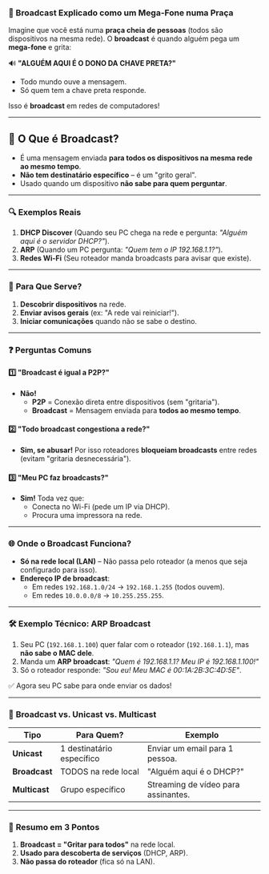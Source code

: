 ### **📢 Broadcast Explicado como um Mega-Fone numa Praça**  

Imagine que você está numa **praça cheia de pessoas** (todos são dispositivos na mesma rede). O **broadcast** é quando alguém pega um **mega-fone** e grita:  

🔊 **"ALGUÉM AQUI É O DONO DA CHAVE PRETA?"**  

- Todo mundo ouve a mensagem.  
- Só quem tem a chave preta responde.  

Isso é **broadcast** em redes de computadores!  

---

## 🌟 **O Que é Broadcast?**  
- É uma mensagem enviada **para todos os dispositivos na mesma rede ao mesmo tempo**.  
- **Não tem destinatário específico** – é um "grito geral".  
- Usado quando um dispositivo **não sabe para quem perguntar**.  

---

### 🔍 **Exemplos Reais**  
1. **DHCP Discover** (Quando seu PC chega na rede e pergunta: *"Alguém aqui é o servidor DHCP?"*).  
2. **ARP** (Quando um PC pergunta: *"Quem tem o IP 192.168.1.1?"*).  
3. **Redes Wi-Fi** (Seu roteador manda broadcasts para avisar que existe).  

---

### 🎯 **Para Que Serve?**  
1. **Descobrir dispositivos** na rede.  
2. **Enviar avisos gerais** (ex: "A rede vai reiniciar!").  
3. **Iniciar comunicações** quando não se sabe o destino.  

---

### ❓ **Perguntas Comuns**  

#### 1️⃣ **"Broadcast é igual a P2P?"**  
- **Não!**  
  - **P2P** = Conexão direta entre dispositivos (sem "gritaria").  
  - **Broadcast** = Mensagem enviada para **todos ao mesmo tempo**.  

#### 2️⃣ **"Todo broadcast congestiona a rede?"**  
- **Sim, se abusar!** Por isso roteadores **bloqueiam broadcasts** entre redes (evitam "gritaria desnecessária").  

#### 3️⃣ **"Meu PC faz broadcasts?"**  
- **Sim!** Toda vez que:  
  - Conecta no Wi-Fi (pede um IP via DHCP).  
  - Procura uma impressora na rede.  

---

### 🌐 **Onde o Broadcast Funciona?**  
- **Só na rede local (LAN)** – Não passa pelo roteador (a menos que seja configurado para isso).  
- **Endereço IP de broadcast**:  
  - Em redes `192.168.1.0/24` → `192.168.1.255` (todos ouvem).  
  - Em redes `10.0.0.0/8` → `10.255.255.255`.  

---

### 🛠 **Exemplo Técnico: ARP Broadcast**  
1. Seu PC (`192.168.1.100`) quer falar com o roteador (`192.168.1.1`), mas **não sabe o MAC dele**.  
2. Manda um **ARP broadcast**: *"Quem é 192.168.1.1? Meu IP é 192.168.1.100!"*  
3. Só o roteador responde: *"Sou eu! Meu MAC é 00:1A:2B:3C:4D:5E"*.  

✅ Agora seu PC sabe para onde enviar os dados!  

---

### 📡 **Broadcast vs. Unicast vs. Multicast**  
| **Tipo**       | **Para Quem?**           | **Exemplo**              |  
|----------------|-------------------------|--------------------------|  
| **Unicast**    | 1 destinatário específico | Enviar um email para 1 pessoa. |  
| **Broadcast**  | TODOS na rede local      | "Alguém aqui é o DHCP?"  |  
| **Multicast**  | Grupo específico         | Streaming de vídeo para assinantes. |  

---

### 🎯 **Resumo em 3 Pontos**  
1. **Broadcast = "Gritar para todos"** na rede local.  
2. **Usado para descoberta de serviços** (DHCP, ARP).  
3. **Não passa do roteador** (fica só na LAN).  

